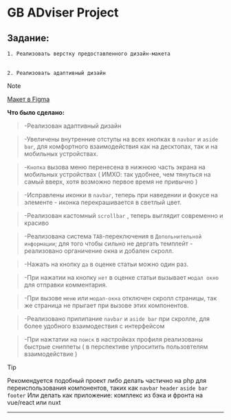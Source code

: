 # GB ADviser Project


## Задание:
`1. Реализовать верстку предоставленного дизайн-макета`
<br> </br>

`2. Реализовать адаптивный дизайн `

>[!NOTE]
>[Макет в Figma](https://www.figma.com/file/bNTF4VVYd23Fo84jjh5AeB/GB-Adviser?type=design&node-id=0-1&mode=design&t=W17AqDvx3HqtZWNz-0)

 __Что было сделано:__
 > -Реализован адаптивный дизайн

 > -Увеличены внутренние отступы на всех кнопках в `navbar` и `aside bar`, для комфортного взаимодействия как на десктопах, так и на мобильных устройствах. 

 > -`Кнопка` вызова меню перенесена в нижнюю часть экрана на мобильных устройствах ( ИМХО: так удобнее, чем тянуться на самый вверх, хотя возможно первое время не привычно )

 > -Исправлены иконки в `navbar`, теперь при наведении и фокусе на элементе - иконка перекрашивается в светлый цвет. 

 > -Реализован кастомный `scrollbar` , теперь выглядит современно и красиво 

 > -Реализована система `TAB`-переключения в `Допольнительной информации`; для того чтобы сильно не дергать темплейт - реализовано органичение окна и добален скролл.

 > -Нажать на кнопку `да` в оценке статьи можно один раз. 

 > -При нажатии на кнопку `нет` в оценке статьи вызывает `модал окно` для отправки комментария.

 > -При вызове `меню` или `модал-окна` отключен скролл страницы, так же страница не прыгает при вызове этих компонентов.

 > -Реализовано прилипание `navbar` и `aside bar` при скролле, для более удобного взаимодествия с интерфейсом

 > -При нажтатии на `поиск` в настройках профиля реализованы быстрые сниппеты ( в перспективе упроситить пользовтелям взаимодействие )

 >[!TIP]
 >Рекомендуется подобный проект либо делать частично на php для переиспользования компонентов, таких как `navbar` `header` `aside bar` `footer` 
 >Или делать как приложение: комплекс из бэка и фронта на vue/react или nuxt 
___
